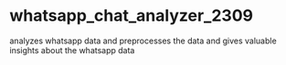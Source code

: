 # whatsapp_chat_analyzer_2309
analyzes whatsapp data and preprocesses the data and gives valuable insights about the whatsapp data  
